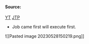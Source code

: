 #### Source:
[YT](https://www.youtube.com/watch?v=p48PdudrrgU&list=PLXj4XH7LcRfDrdQuJTHIPmKMpa7eYVaPm&index=91)
[JTP](https://www.javatpoint.com/os-fcfs-scheduling-algorithm)


* Job came first will execute first.


![[Pasted image 20230528150219.png]]

